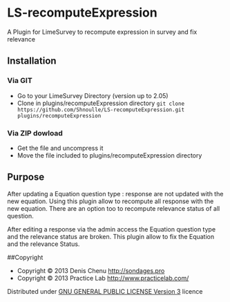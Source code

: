 LS-recomputeExpression
======================

A Plugin for LimeSurvey to recompute expression in survey and fix relevance

## Installation

### Via GIT
- Go to your LimeSurvey Directory (version up to 2.05)
- Clone in plugins/recomputeExpression directory `git clone https://github.com/Shnoulle/LS-recomputeExpression.git plugins/recomputeExpression`

### Via ZIP dowload
- Get the file and uncompress it
- Move the file included to plugins/recomputeExpression directory

## Purpose

After updating a Equation question type : response are not updated with the new equation. Using this plugin allow to recompute all response with the new equation. There are an option too to recompute relevance status of all question.

After editing a response via the admin access the Equation question type and the relevance status are broken. This plugin allow to fix the Equation and the relevance Status.

##Copyright
- Copyright © 2013 Denis Chenu <http://sondages.pro>
- Copyright © 2013 Practice Lab <http://www.practicelab.com/>

Distributed under [GNU GENERAL PUBLIC LICENSE Version 3](http://www.gnu.org/licenses/gpl.txt) licence

